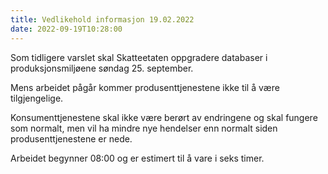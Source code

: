 ```yaml
---
title: Vedlikehold informasjon 19.02.2022
date: 2022-09-19T10:28:00
---
```

Som tidligere varslet skal Skatteetaten oppgradere databaser i produksjonsmiljøene søndag 25. september.

Mens arbeidet pågår kommer produsenttjenestene ikke til å være tilgjengelige.

Konsumenttjenestene skal ikke være berørt av endringene og skal fungere som normalt, men vil ha mindre nye hendelser enn normalt siden produsenttjenestene er nede.

Arbeidet begynner 08:00 og er estimert til å vare i seks timer. 
